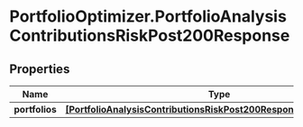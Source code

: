 # PortfolioOptimizer.PortfolioAnalysisContributionsRiskPost200Response

## Properties

Name | Type | Description | Notes
------------ | ------------- | ------------- | -------------
**portfolios** | [**[PortfolioAnalysisContributionsRiskPost200ResponsePortfoliosInner]**](PortfolioAnalysisContributionsRiskPost200ResponsePortfoliosInner.md) |  | 


